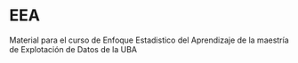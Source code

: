 # EEA

Material para el curso de Enfoque Estadistico del Aprendizaje de la maestría de Explotación de Datos de la UBA
